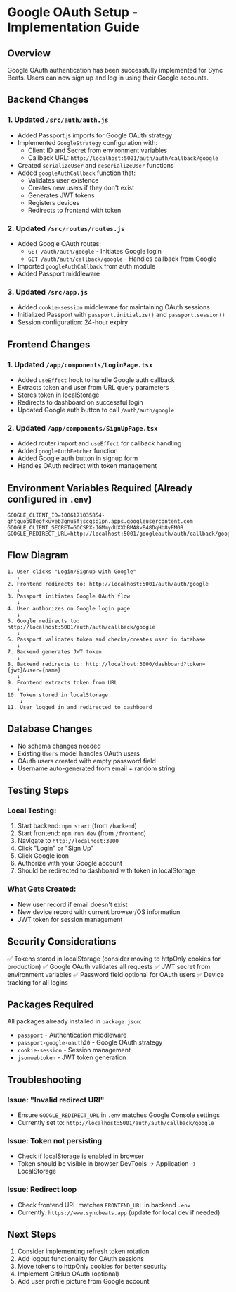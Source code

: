 # Google OAuth Setup - Implementation Guide

## Overview
Google OAuth authentication has been successfully implemented for Sync Beats. Users can now sign up and log in using their Google accounts.

## Backend Changes

### 1. **Updated `/src/auth/auth.js`**
   - Added Passport.js imports for Google OAuth strategy
   - Implemented `GoogleStrategy` configuration with:
     - Client ID and Secret from environment variables
     - Callback URL: `http://localhost:5001/auth/auth/callback/google`
   - Created `serializeUser` and `deserializeUser` functions
   - Added `googleAuthCallback` function that:
     - Validates user existence
     - Creates new users if they don't exist
     - Generates JWT tokens
     - Registers devices
     - Redirects to frontend with token

### 2. **Updated `/src/routes/routes.js`**
   - Added Google OAuth routes:
     - `GET /auth/auth/google` - Initiates Google login
     - `GET /auth/auth/callback/google` - Handles callback from Google
   - Imported `googleAuthCallback` from auth module
   - Added Passport middleware

### 3. **Updated `/src/app.js`**
   - Added `cookie-session` middleware for maintaining OAuth sessions
   - Initialized Passport with `passport.initialize()` and `passport.session()`
   - Session configuration: 24-hour expiry

## Frontend Changes

### 1. **Updated `/app/components/LoginPage.tsx`**
   - Added `useEffect` hook to handle Google auth callback
   - Extracts token and user from URL query parameters
   - Stores token in localStorage
   - Redirects to dashboard on successful login
   - Updated Google auth button to call `/auth/auth/google`

### 2. **Updated `/app/components/SignUpPage.tsx`**
   - Added router import and `useEffect` for callback handling
   - Added `googleAuthFetcher` function
   - Added Google auth button in signup form
   - Handles OAuth redirect with token management

## Environment Variables Required (Already configured in `.env`)

```
GOOGLE_CLIENT_ID=1006171035854-ghtquob08eofkuveb3gnu5fjscgso1pn.apps.googleusercontent.com
GOOGLE_CLIENT_SECRET=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
GOOGLE_REDIRECT_URL=http://localhost:5001/googleauth/auth/callback/google
```

## Flow Diagram

```
1. User clicks "Login/Signup with Google"
   ↓
2. Frontend redirects to: http://localhost:5001/auth/auth/google
   ↓
3. Passport initiates Google OAuth flow
   ↓
4. User authorizes on Google login page
   ↓
5. Google redirects to: http://localhost:5001/auth/auth/callback/google
   ↓
6. Passport validates token and checks/creates user in database
   ↓
7. Backend generates JWT token
   ↓
8. Backend redirects to: http://localhost:3000/dashboard?token={jwt}&user={name}
   ↓
9. Frontend extracts token from URL
   ↓
10. Token stored in localStorage
    ↓
11. User logged in and redirected to dashboard
```

## Database Changes
- No schema changes needed
- Existing `Users` model handles OAuth users
- OAuth users created with empty password field
- Username auto-generated from email + random string

## Testing Steps

### Local Testing:
1. Start backend: `npm start` (from `/backend`)
2. Start frontend: `npm run dev` (from `/frontend`)
3. Navigate to `http://localhost:3000`
4. Click "Login" or "Sign Up"
5. Click Google icon
6. Authorize with your Google account
7. Should be redirected to dashboard with token in localStorage

### What Gets Created:
- New user record if email doesn't exist
- New device record with current browser/OS information
- JWT token for session management

## Security Considerations
✅ Tokens stored in localStorage (consider moving to httpOnly cookies for production)
✅ Google OAuth validates all requests
✅ JWT secret from environment variables
✅ Password field optional for OAuth users
✅ Device tracking for all logins

## Packages Required
All packages already installed in `package.json`:
- `passport` - Authentication middleware
- `passport-google-oauth20` - Google OAuth strategy
- `cookie-session` - Session management
- `jsonwebtoken` - JWT token generation

## Troubleshooting

### Issue: "Invalid redirect URI"
- Ensure `GOOGLE_REDIRECT_URL` in `.env` matches Google Console settings
- Currently set to: `http://localhost:5001/auth/auth/callback/google`

### Issue: Token not persisting
- Check if localStorage is enabled in browser
- Token should be visible in browser DevTools → Application → LocalStorage

### Issue: Redirect loop
- Check frontend URL matches `FRONTEND_URL` in backend `.env`
- Currently: `https://www.syncbeats.app` (update for local dev if needed)

## Next Steps
1. Consider implementing refresh token rotation
2. Add logout functionality for OAuth sessions
3. Move tokens to httpOnly cookies for better security
4. Implement GitHub OAuth (optional)
5. Add user profile picture from Google account
